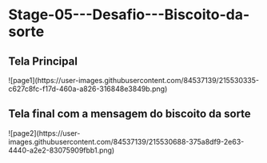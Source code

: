 # Stage-05---Desafio---Biscoito-da-sorte

<h2>Tela Principal</h2>
![page1](https://user-images.githubusercontent.com/84537139/215530335-c627c8fc-f17d-460a-a826-316848e3849b.png)

<h2>Tela final com a mensagem do biscoito da sorte</h2>
![page2](https://user-images.githubusercontent.com/84537139/215530688-375a8df9-2e63-4440-a2e2-83075909fbb1.png)
